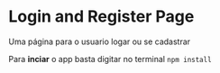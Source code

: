 # Login and Register Page
 Uma página para o usuario logar ou se cadastrar

Para **inciar** o app basta digitar no terminal ``npm install``


